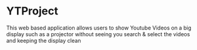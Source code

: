 # YTProject
This web based application allows users to show Youtube Videos on a big display such as a projector without seeing you search &amp; select the videos and keeping the display clean
